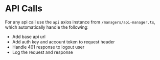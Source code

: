 # API Calls

For any api call use the `api` axios instance from `/managers/api-manager.ts`, which automatically handle the following: 

 * Add base api url
 * Add auth key and account token to request header
 * Handle 401 response to logout user
 * Log the request and response 
